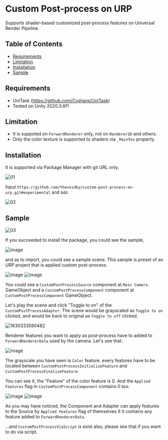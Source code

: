 # Custom Post-process on URP

Supports shader-based customized post-process features on Universal Render Pipeline.

## Table of Contents
- [Requirements](#requirements)
- [Limitation](#limitation)
- [Installation](#installation)
- [Sample](#sample)

## Requirements

- UniTask (https://github.com/Cysharp/UniTask)
- Tested on Unity 2020.3.6f1

## Limitation

- It is suppoted on ```ForwardRenderer``` only, not on ```Renderer2D``` and others.
- Only the color texture is supported to shaders via ```_MainTex``` property.

## Installation

It is supported via Package Manager with git URL only.

![01](https://user-images.githubusercontent.com/22534449/131255940-c0896eb0-5a76-4d7e-93f2-77d83841a900.png)

Input ```https://github.com/thevoidky/custom-post-process-on-urp.git#experimental``` and ```Add```.

![02](https://user-images.githubusercontent.com/22534449/131256532-fe0212f2-4d5b-48d5-b66b-5bc55d227ab5.png)

## Sample

![03](https://user-images.githubusercontent.com/22534449/131256592-8ed9da86-f2bf-4bea-891a-9d06f4e13881.png)

If you succeeded to install the package, you could see the sample,

![image](https://user-images.githubusercontent.com/22534449/131362513-7bc65780-d60d-4707-a01d-b58dc09eb721.png)

and as to import, you could see a sample scene. This sample is preset of an URP project that is applied custom post-process.

![image](https://user-images.githubusercontent.com/22534449/131256909-c7a83919-60dd-4b53-85c3-9b87527fcc83.png)
![image](https://user-images.githubusercontent.com/22534449/131256927-4900fcfa-b599-49ee-9f7a-aaece2289965.png)

You could see a ```CustomPostProcessSource``` component at ```Main Camera``` GameObject and a ```CustomPostProcessComponent``` component at ```CustomPostProcessComponent``` GameObject.

Let's play the scene and click "Toggle to on" of the ```CustomPostProcessAdapter```.
The scene would be grayscaled as ```Toggle to on``` clicked, and would be back to original as ```Toggle to off``` clicked.

![1630333590482](https://user-images.githubusercontent.com/22534449/131354983-2a671da7-ad2d-446b-8655-d34fe8e917bf.gif)

Renderer features you want to apply as post-process have to added to ```ForwardRendererData``` used by the camera. Let's see that.

![image](https://user-images.githubusercontent.com/22534449/131365877-06c694f8-507f-4ac0-bf5f-787c2077f768.png)

The grayscale you have seen is ```Color``` feature. every features have to be located between ```CustomPostProcessInitializeFeature``` and ```CustomPostProcessFinalizeFeature```.

You can see it, the "Feature" of the color feature is 0. And the ```Applied Features``` flag in ```CustomPostProcessComponent``` contains 0 too.

![image](https://user-images.githubusercontent.com/22534449/131367173-651f42f6-35a5-446a-a093-18d7e202755f.png)
![image](https://user-images.githubusercontent.com/22534449/131367186-91f42bbb-5005-4518-9164-51634a00d261.png)

As you may have noticed, the Component and Adapter can apply features to the Source by ```Applied Features``` flag of themselves if it contains any feature added to ```ForwardRendererData```.

...and ```CustomPostProcessViaScript``` is exist also, please see that if you want to do via script.
